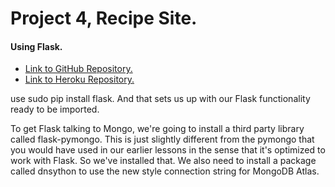 # Project 4, Recipe Site.
#### Using Flask.

- <a href="">Link to GitHub Repository.</a>
- <a href="">Link to Heroku Repository.</a>


use sudo pip install flask.
And that sets us up with our Flask functionality ready to be imported.


To get Flask talking to Mongo, we're going to install a third party library called flask-pymongo.
This is just slightly different from the pymongo that you would have used in our earlier lessons in the sense that it's optimized to work with Flask.
So we've installed that.
We also need to install a package called dnsython to use the new style connection string for MongoDB Atlas.